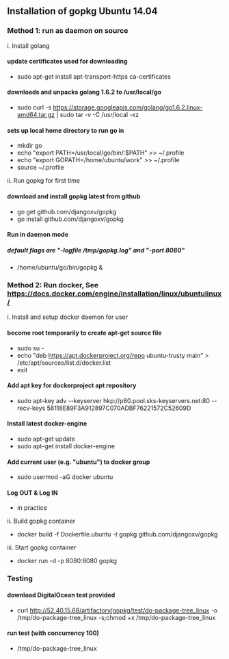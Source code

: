 ##  Installation of gopkg Ubuntu 14.04 ##

### Method 1: run as daemon on source ###

i. Install golang

#### update certificates used for downloading ####
*  sudo apt-get install apt-transport-https ca-certificates

#### downloads and unpacks golang 1.6.2 to /usr/local/go ####
*  sudo curl -s https://storage.googleapis.com/golang/go1.6.2.linux-amd64.tar.gz | sudo tar -v -C /usr/local -xz  

#### sets up local home directory to run go in ####
*  mkdir go
*  echo  "export PATH=/usr/local/go/bin/:$PATH" >> ~/.profile
*  echo  "export GOPATH=/home/ubuntu/work" >> ~/.profile
*  source ~/.profile

ii. Run gopkg for first time

#### download and install gopkg latest from github ####
*  go get github.com/djangoxv/gopkg
*  go install github.com/djangoxv/gopkg

#### Run in daemon mode ####
##### default flags are "-logfile /tmp/gopkg.log"  and "-port 8080" #####
*  /home/ubuntu/go/bin/gopkg &

### Method 2: Run docker, See https://docs.docker.com/engine/installation/linux/ubuntulinux/ ###

i. Install and setup docker daemon for user

#### become root temporarily to create apt-get source file ####
*   sudo su -
*   echo "deb https://apt.dockerproject.org/repo ubuntu-trusty main" > /etc/apt/sources/list.d/docker.list
*   exit 

#### Add apt key for dockerproject apt repository ####
*   sudo apt-key adv --keyserver hkp://p80.pool.sks-keyservers.net:80 --recv-keys 58118E89F3A912897C070ADBF76221572C52609D

#### Install latest docker-engine ####
*   sudo apt-get update
*   sudo apt-get install docker-engine   

#### Add current user (e.g. "ubuntu") to docker group ####
*   sudo usermod -aG docker ubuntu

#### Log OUT & Log IN ####
*   in practice

ii. Build gopkg container
*   docker build -f Dockerfile.ubuntu -t gopkg github.com/djangoxv/gopkg

iii. Start gopkg container
*   docker run -d -p 8080:8080 gopkg

### Testing ###

#### download DigitalOcean test provided ####
*  curl http://52.40.15.68/artifactory/gopkg/test/do-package-tree_linux -o /tmp/do-package-tree_linux -s;chmod +x /tmp/do-package-tree_linux

#### run test (with concurrency 100) ####
*   /tmp/do-package-tree_linux   
